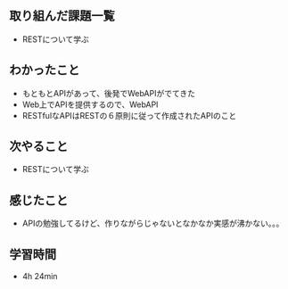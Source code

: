 ## 取り組んだ課題一覧
- RESTについて学ぶ
## わかったこと
- もともとAPIがあって、後発でWebAPIがでてきた
- Web上でAPIを提供するので、WebAPI
- RESTfulなAPIはRESTの６原則に従って作成されたAPIのこと
## 次やること
- RESTについて学ぶ
## 感じたこと
- APIの勉強してるけど、作りながらじゃないとなかなか実感が沸かない。。。
## 学習時間
- 4h 24min
